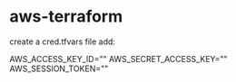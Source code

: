 # aws-terraform

create a cred.tfvars file
add:

AWS_ACCESS_KEY_ID=""
AWS_SECRET_ACCESS_KEY=""
AWS_SESSION_TOKEN=""

